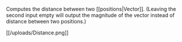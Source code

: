 Computes the distance between two [[positions|Vector]]. (Leaving the second input empty will output the magnitude of the vector instead of distance between two positions.)

[[/uploads/Distance.png]]